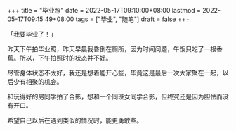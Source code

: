 +++
title = "毕业照"
date = 2022-05-17T09:10:00+08:00
lastmod = 2022-05-17T09:15:49+08:00
tags = ["毕业", "随笔"]
draft = false
+++

「我要毕业了！」

昨天下午拍毕业照，昨天早晨我昏倒在厕所，因为时间问题，午饭只吃了一根香蕉。所以，下午拍照时的状态并不好。

尽管身体状态不太好，我还是想着能开心些，毕竟这是最后一次大家聚在一起，以后少有相聚的机会。

和玩得好的男同学拍了合影，想和一个同班女同学合影，但终究还是因为胆怯而没有开口。

希望自己以后在遇到类似的情况时，能更勇敢些。